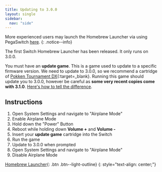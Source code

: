 ```yaml
---
title: Updating to 3.0.0
layout: single
sidebar:
  nav: "side"
---
```


More experienced users may launch the Homebrew Launcher via using PegaSwitch [here](/more/homebrew-launcher-(pegaswitch)).
{: .notice--info}

The first Switch Homebrew Launcher has been released. It only runs on 3.0.0.

You must have an **update game**. This is a game used to update to a specific firmware version. We need to update to 3.0.0, so we recommend a cartridge of [Pokken Tournament DX](https://www.amazon.com/s/ref=nb_sb_noss?field-keywords=Pokken+Tournament+DX){:target=_blank}. Running this game should update you to 3.0.0, however be careful as **some very recent copies come with 3.1.0**. [Here's how to tell the difference](/more/pokken-tournament-dx).

## Instructions

1. Open System Settings and navigate to "Airplane Mode"
2. Enable Airplane Mode
3. Hold down the "Power" Button
4. Reboot while holding down **Volume +** and **Volume -**
5. Insert your **update game** cartridge into the Switch
6. Run the game
7. Update to 3.0.0 when prompted
8. Open System Settings and navigate to "Airplane Mode"
9. Disable Airplane Mode

[Homebrew Launcher](/guide/homebrew-launcher){: .btn .btn--light-outline}
{: style="text-align: center;"}
